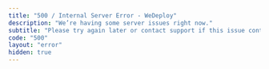 ```yaml
---
title: "500 / Internal Server Error - WeDeploy"
description: "We’re having some server issues right now."
subtitle: "Please try again later or contact support if this issue continues."
code: "500"
layout: "error"
hidden: true
---
```

